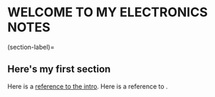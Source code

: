 # WELCOME TO MY ELECTRONICS NOTES


(section-label)=
## Here's my first section

Here is a [reference to the intro](intro.md). Here is a reference to [](section-label).